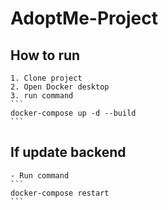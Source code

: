 # AdoptMe-Project

## How to run
    1. Clone project
    2. Open Docker desktop
    3. run command
    ```
    docker-compose up -d --build
    ```
## If update backend
    - Run command
    ```
    docker-compose restart
    ```